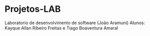 # Projetos-LAB
Laboratorio de desenvolvimento de software (João Aramuni)
Alunos: Kayque Allan Ribeiro Freitas e Tiago Boaventura Amaral

